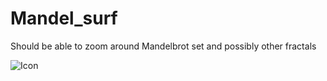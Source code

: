 # Mandel_surf
Should be able to zoom around Mandelbrot set and possibly other fractals


![Icon](https://github.com/SalahKouhen/Mandel_surf/MandelsurfIcon.png)
